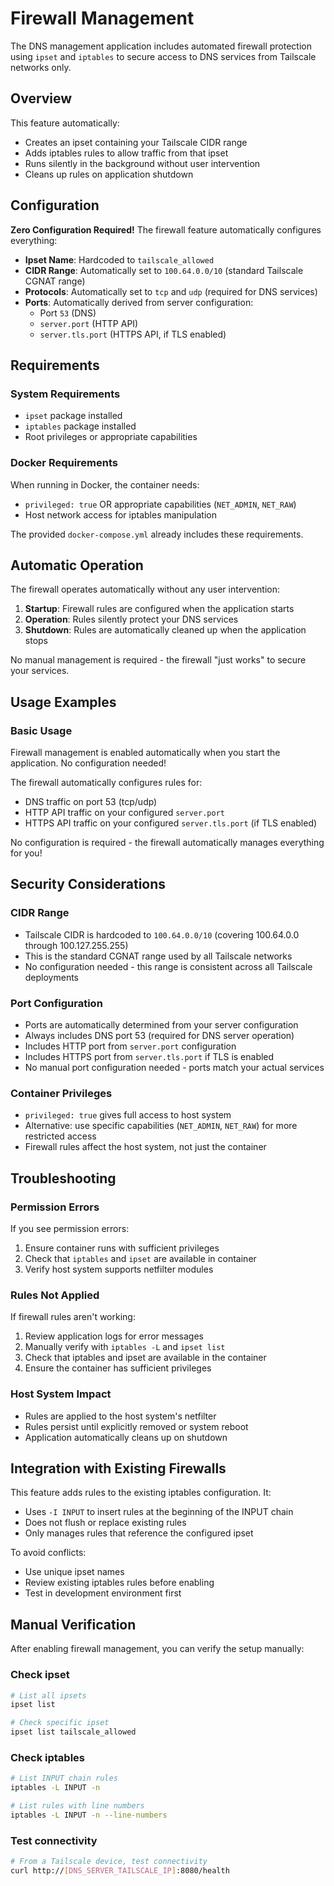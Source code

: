# Firewall Management

The DNS management application includes automated firewall protection using `ipset` and `iptables` to secure access to DNS services from Tailscale networks only.

## Overview

This feature automatically:
- Creates an ipset containing your Tailscale CIDR range
- Adds iptables rules to allow traffic from that ipset
- Runs silently in the background without user intervention
- Cleans up rules on application shutdown

## Configuration

**Zero Configuration Required!** The firewall feature automatically configures everything:
- **Ipset Name**: Hardcoded to `tailscale_allowed`
- **CIDR Range**: Automatically set to `100.64.0.0/10` (standard Tailscale CGNAT range)
- **Protocols**: Automatically set to `tcp` and `udp` (required for DNS services)
- **Ports**: Automatically derived from server configuration:
  - Port `53` (DNS)
  - `server.port` (HTTP API)
  - `server.tls.port` (HTTPS API, if TLS enabled)

## Requirements

### System Requirements
- `ipset` package installed
- `iptables` package installed
- Root privileges or appropriate capabilities

### Docker Requirements
When running in Docker, the container needs:
- `privileged: true` OR appropriate capabilities (`NET_ADMIN`, `NET_RAW`)
- Host network access for iptables manipulation

The provided `docker-compose.yml` already includes these requirements.

## Automatic Operation

The firewall operates automatically without any user intervention:

1. **Startup**: Firewall rules are configured when the application starts
2. **Operation**: Rules silently protect your DNS services
3. **Shutdown**: Rules are automatically cleaned up when the application stops

No manual management is required - the firewall "just works" to secure your services.

## Usage Examples

### Basic Usage
Firewall management is enabled automatically when you start the application. No configuration needed!

The firewall automatically configures rules for:
- DNS traffic on port 53 (tcp/udp)
- HTTP API traffic on your configured `server.port`
- HTTPS API traffic on your configured `server.tls.port` (if TLS enabled)

No configuration is required - the firewall automatically manages everything for you!



## Security Considerations

### CIDR Range
- Tailscale CIDR is hardcoded to `100.64.0.0/10` (covering 100.64.0.0 through 100.127.255.255)
- This is the standard CGNAT range used by all Tailscale networks
- No configuration needed - this range is consistent across all Tailscale deployments

### Port Configuration
- Ports are automatically determined from your server configuration
- Always includes DNS port 53 (required for DNS server operation)
- Includes HTTP port from `server.port` configuration
- Includes HTTPS port from `server.tls.port` if TLS is enabled
- No manual port configuration needed - ports match your actual services

### Container Privileges
- `privileged: true` gives full access to host system
- Alternative: use specific capabilities (`NET_ADMIN`, `NET_RAW`) for more restricted access
- Firewall rules affect the host system, not just the container

## Troubleshooting

### Permission Errors
If you see permission errors:
1. Ensure container runs with sufficient privileges
2. Check that `iptables` and `ipset` are available in container
3. Verify host system supports netfilter modules

### Rules Not Applied
If firewall rules aren't working:
1. Review application logs for error messages
2. Manually verify with `iptables -L` and `ipset list`
3. Check that iptables and ipset are available in the container
4. Ensure the container has sufficient privileges

### Host System Impact
- Rules are applied to the host system's netfilter
- Rules persist until explicitly removed or system reboot
- Application automatically cleans up on shutdown

## Integration with Existing Firewalls

This feature adds rules to the existing iptables configuration. It:
- Uses `-I INPUT` to insert rules at the beginning of the INPUT chain
- Does not flush or replace existing rules
- Only manages rules that reference the configured ipset

To avoid conflicts:
- Use unique ipset names
- Review existing iptables rules before enabling
- Test in development environment first

## Manual Verification

After enabling firewall management, you can verify the setup manually:

### Check ipset
```bash
# List all ipsets
ipset list

# Check specific ipset
ipset list tailscale_allowed
```

### Check iptables
```bash
# List INPUT chain rules
iptables -L INPUT -n

# List rules with line numbers
iptables -L INPUT -n --line-numbers
```

### Test connectivity
```bash
# From a Tailscale device, test connectivity
curl http://[DNS_SERVER_TAILSCALE_IP]:8080/health
```
